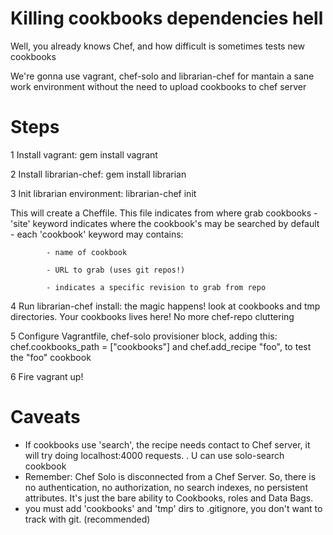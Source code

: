 Killing cookbooks dependencies hell
==================================

Well, you already knows Chef, and how difficult is sometimes tests new cookbooks 

We're gonna use vagrant, chef-solo and librarian-chef for mantain a sane work environment 
without the need to upload cookbooks to chef server 

Steps
=====

1 Install vagrant:  gem install vagrant

2 Install librarian-chef:  gem install librarian 

3 Init librarian environment:  librarian-chef init 

  This will create a Cheffile. This file indicates from where grab cookbooks 
    - 'site' keyword indicates where the cookbook's may be searched by default
    -  each 'cookbook' keyword may contains:
    
            - name of cookbook 
            
            - URL to grab (uses git repos!)
            
            - indicates a specific revision to grab from repo
            
            
4 Run librarian-chef install: the magic happens! look at cookbooks and tmp directories.
  Your cookbooks lives here! No more chef-repo cluttering
  
5 Configure Vagrantfile, chef-solo provisioner block, adding this: 
  chef.cookbooks_path = ["cookbooks"] and  chef.add_recipe "foo", to test the "foo" cookbook
  
6 Fire vagrant up!

Caveats
=======
- If cookbooks use 'search', the recipe needs contact to Chef server, it will try doing localhost:4000 requests. . U can use solo-search cookbook
- Remember: Chef Solo is disconnected from a Chef Server. So,  there is no authentication, no authorization, no search indexes, no persistent attributes. It's just the bare ability to  Cookbooks,  roles and Data Bags.
- you must add 'cookbooks' and 'tmp' dirs to .gitignore, you don't want to track with  git. (recommended)





